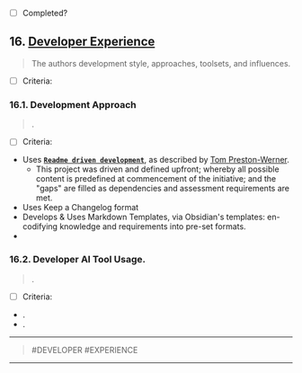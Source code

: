 - [ ] Completed?

## 16. [Developer Experience](#dx)

> The authors development style, approaches, toolsets, and influences.

- [ ] Criteria:

### 16.1. Development Approach

> .

- [ ] Criteria:

- Uses **<ins>`Readme driven development`</ins>**, as described
  by [Tom Preston-Werner](https://tom.preston-werner.com/2010/08/23/readme-driven-development.html).
    - This project was driven and defined upfront; whereby all possible content is predefined at commencement of the
      initiative; and the "gaps" are filled as dependencies and assessment requirements are met.
- Uses Keep a Changelog format
- Develops & Uses Markdown Templates, via Obsidian's templates: en-codifying knowledge and requirements into pre-set
  formats.
-

### 16.2. Developer AI Tool Usage.

> .

- [ ] Criteria:

- .
- .

---
> #DEVELOPER #EXPERIENCE
---
